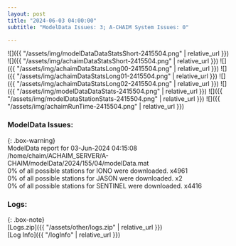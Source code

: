 ```yaml
---
layout: post
title: "2024-06-03 04:00:00"
subtitle: "ModelData Issues: 3; A-CHAIM System Issues: 0"

---
```


![]({{ "/assets/img/modelDataDataStatsShort-2415504.png" | relative_url }})
![]({{ "/assets/img/achaimDataStatsShort-2415504.png" | relative_url }})
![]({{ "/assets/img/achaimDataStatsLong00-2415504.png" | relative_url }})
![]({{ "/assets/img/achaimDataStatsLong01-2415504.png" | relative_url }})
![]({{ "/assets/img/achaimDataStatsLong02-2415504.png" | relative_url }})
![]({{ "/assets/img/modelDataDataStats-2415504.png" | relative_url }})
![]({{ "/assets/img/modelDataStationStats-2415504.png" | relative_url }})
![]({{ "/assets/img/achaimRunTime-2415504.png" | relative_url }})


### ModelData Issues:  
  
{: .box-warning}  
 ModelData report for 03-Jun-2024 04:15:08   
 /home/chaim/ACHAIM_SERVER/A-CHAIM/modelData/2024/155/04/modelData.mat   
 0% of all possible stations for IONO were downloaded. x4961   
 0% of all possible stations for JASON were downloaded. x2   
 0% of all possible stations for SENTINEL were downloaded. x4416   
  


### Logs:  
  
{: .box-note}  
[Logs.zip]({{ "/assets/other/logs.zip" | relative_url }})  
[Log Info]({{ "/logInfo" | relative_url }})  
